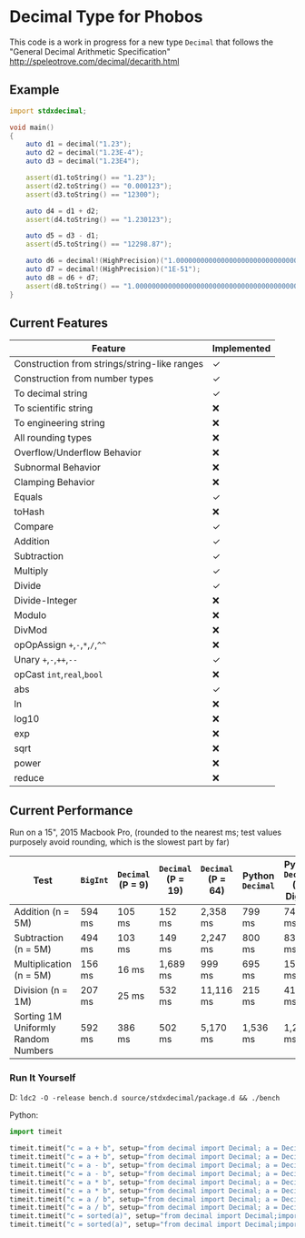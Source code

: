 # Decimal Type for Phobos

This code is a work in progress for a new type `Decimal` that follows the
"General Decimal Arithmetic Specification" http://speleotrove.com/decimal/decarith.html

## Example

```d
import stdxdecimal;

void main()
{
    auto d1 = decimal("1.23");
    auto d2 = decimal("1.23E-4");
    auto d3 = decimal("1.23E4");

    assert(d1.toString() == "1.23");
    assert(d2.toString() == "0.000123");
    assert(d3.toString() == "12300");

    auto d4 = d1 + d2;
    assert(d4.toString() == "1.230123");

    auto d5 = d3 - d1;
    assert(d5.toString() == "12298.87");

    auto d6 = decimal!(HighPrecision)("1.000000000000000000000000000000000000000000000000001");
    auto d7 = decimal!(HighPrecision)("1E-51");
    auto d8 = d6 + d7;
    assert(d8.toString() == "1.000000000000000000000000000000000000000000000000002");
}
```

## Current Features

Feature | Implemented
------------ | -------------
Construction from strings/string-like ranges | ✓
Construction from number types | ✓
To decimal string | ✓
To scientific string | ❌
To engineering string | ❌
All rounding types | ❌
Overflow/Underflow Behavior | ❌
Subnormal Behavior | ❌
Clamping Behavior | ❌
Equals | ✓
toHash | ❌
Compare | ✓
Addition | ✓
Subtraction | ✓
Multiply | ✓
Divide | ✓
Divide-Integer | ❌
Modulo | ❌
DivMod | ❌
opOpAssign `+`,`-`,`*`,`/`,`^^` | ❌
Unary `+`,`-`,`++`,`--` | ✓
opCast `int`,`real`,`bool` | ❌
abs | ✓
ln | ❌
log10 | ❌
exp | ❌
sqrt | ❌
power | ❌
reduce | ❌

## Current Performance

Run on a 15", 2015 Macbook Pro, (rounded to the nearest ms; test values purposely avoid rounding, which is the slowest part by far)

Test | `BigInt` | `Decimal` (P = 9) | `Decimal` (P = 19) | `Decimal` (P = 64) | Python `Decimal` | Python `Decimal` (64 Digits)
------------ | ------------- | ------------- | ------------- | ------------- | ------------- | ------------- |
Addition (n = 5M) | 594 ms | 105 ms | 152 ms | 2,358 ms | 799 ms | 741 ms
Subtraction (n = 5M) | 494 ms | 103 ms | 149 ms | 2,247 ms | 800 ms | 830 ms
Multiplication (n = 5M) | 156 ms | 16 ms | 1,689 ms | 999 ms | 695 ms | 1541 ms
Division (n = 1M) | 207 ms | 25 ms | 532 ms | 11,116 ms | 215 ms | 416 ms
Sorting 1M Uniformly Random Numbers | 592 ms | 386 ms | 502 ms | 5,170 ms | 1,536 ms | 1,228 ms

### Run It Yourself

D: `ldc2 -O -release bench.d source/stdxdecimal/package.d && ./bench`

Python:

```python
import timeit

timeit.timeit("c = a + b", setup="from decimal import Decimal; a = Decimal(10000.12); b = Decimal(5000000); c = None", number=5000000)
timeit.timeit("c = a + b", setup="from decimal import Decimal; a = Decimal(1000000000000000000000000000000000000000000000000000000000000000); b = Decimal(5000000000000000000000000000000000000000000000000000000000000000); c = None", number=5000000)
timeit.timeit("c = a - b", setup="from decimal import Decimal; a = Decimal(10000.12); b = Decimal(5000000); c = None", number=5000000)
timeit.timeit("c = a - b", setup="from decimal import Decimal; a = Decimal('10000000000000000000000000000000000000000000000000000000000000.12'); b = Decimal('5000000000000000000000000000000000000000000000000000000000000000'); c = None", number=5000000)
timeit.timeit("c = a * b", setup="from decimal import Decimal; a = Decimal(10000.12); b = Decimal(5000000); c = None", number=5000000)
timeit.timeit("c = a * b", setup="from decimal import Decimal; a = Decimal('10000000000000000000000000000000000000000000000000000000000000.12'); b = Decimal('5000000000000000000000000000000000000000000000000000000000000000'); c = None", number=5000000)
timeit.timeit("c = a / b", setup="from decimal import Decimal; a = Decimal(10000.12); b = Decimal(5000000); c = None", number=1000000)
timeit.timeit("c = a / b", setup="from decimal import Decimal; a = Decimal('10000000000000000000000000000000000000000000000000000000000000.12'); b = Decimal('5000000000000000000000000000000000000000000000000000000000000000'); c = None", number=1000000)
timeit.timeit("c = sorted(a)", setup="from decimal import Decimal;import random; a = [Decimal(random.randint(-10000000, 10000000) * random.random()) for x in range(1000000)]", number=1)
timeit.timeit("c = sorted(a)", setup="from decimal import Decimal;import random; a = [Decimal(random.randint(-100000000000000000000000000000000000000000000000000, 100000000000000000000000000000000000000000000000000) * random.random()) for x in range(1000000)]", number=1)
```
